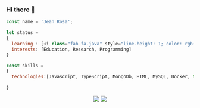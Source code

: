 ### Hi there 👋

```js
const name = 'Jean Rosa';

let status = 
{ 
  learning : [<i class="fab fa-java" style="line-height: 1; color: rgb(30, 48, 80);"></i>, React, Node.js, Typescript, AWS],
  interests: [Education, Research, Programming]
}

const skills = 
{
  technologies:[Javascript, TypeScript, MongoDb, HTML, MySQL, Docker, Node.js, Express.js, Sequelize, React],
 
}

```


<div align="center">
  <a href="https://www.linkedin.com/in/jean-rosa-178703219/" target="_blank"><img src="https://img.shields.io/badge/-LinkedIn-%230077B5?style=for-the-badge&logo=linkedin&logoColor=white" target="_blank"></a>
  <a href = "mailto: jeancarlosrosa22@gmail.com"><img src="https://img.shields.io/badge/Gmail-D14836?style=for-the-badge&logo=gmail&logoColor=white" ></a>
</div>

